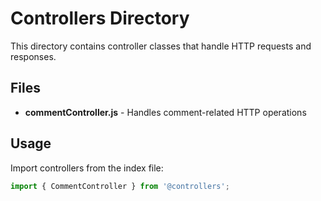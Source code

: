 # Controllers Directory

This directory contains controller classes that handle HTTP requests and responses.

## Files

- **commentController.js** - Handles comment-related HTTP operations

## Usage

Import controllers from the index file:

```javascript
import { CommentController } from '@controllers';
```
